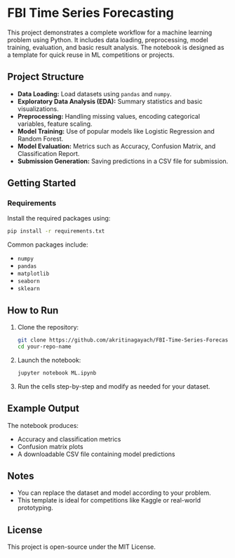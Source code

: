 ﻿# FBI Time Series Forecasting

This project demonstrates a complete workflow for a machine learning problem using Python. It includes data loading, preprocessing, model training, evaluation, and basic result analysis. The notebook is designed as a template for quick reuse in ML competitions or projects.

##  Project Structure

- **Data Loading:** Load datasets using `pandas` and `numpy`.
- **Exploratory Data Analysis (EDA):** Summary statistics and basic visualizations.
- **Preprocessing:** Handling missing values, encoding categorical variables, feature scaling.
- **Model Training:** Use of popular models like Logistic Regression and Random Forest.
- **Model Evaluation:** Metrics such as Accuracy, Confusion Matrix, and Classification Report.
- **Submission Generation:** Saving predictions in a CSV file for submission.

##  Getting Started

###  Requirements

Install the required packages using:

```bash
pip install -r requirements.txt
```

Common packages include:
- `numpy`
- `pandas`
- `matplotlib`
- `seaborn`
- `sklearn`

##  How to Run

1. Clone the repository:
   ```bash
   git clone https://github.com/akritinagayach/FBI-Time-Series-Forecasting.git
   cd your-repo-name
   ```

2. Launch the notebook:
   ```bash
   jupyter notebook ML.ipynb
   ```

3. Run the cells step-by-step and modify as needed for your dataset.

##  Example Output

The notebook produces:
- Accuracy and classification metrics
- Confusion matrix plots
- A downloadable CSV file containing model predictions

##  Notes

- You can replace the dataset and model according to your problem.
- This template is ideal for competitions like Kaggle or real-world prototyping.

##  License

This project is open-source under the MIT License.
